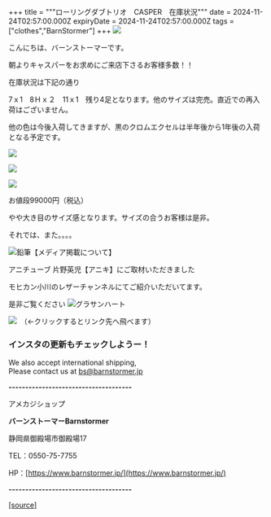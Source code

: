 +++
title = """ローリングダブトリオ　CASPER　在庫状況"""
date = 2024-11-24T02:57:00.000Z
expiryDate = 2024-11-24T02:57:00.000Z
tags = ["clothes","BarnStormer"]
+++
[![](https://stat.ameba.jp/user_images/20231023/16/barnstormer-go/b2/03/p/o0420015015354743273.png)](https://ameblo.jp/barnstormer-go/entry-12825670498.html)

こんにちは、バーンストーマーです。

朝よりキャスパーをお求めにご来店下さるお客様多数！！

在庫状況は下記の通り

7ｘ1　8Ｈｘ２　11ｘ1　残り4足となります。他のサイズは完売。直近での再入荷はございません。

他の色は今後入荷してきますが、黒のクロムエクセルは半年後から1年後の入荷となる予定です。

[![](https://stat.ameba.jp/user_images/20241122/18/barnstormer-go/49/7c/j/o0466070015513015355.jpg)](https://stat.ameba.jp/user_images/20241122/18/barnstormer-go/49/7c/j/o0466070015513015355.jpg)

[![](https://stat.ameba.jp/user_images/20241122/18/barnstormer-go/69/48/j/o0466070015513015357.jpg)](https://stat.ameba.jp/user_images/20241122/18/barnstormer-go/69/48/j/o0466070015513015357.jpg)

[![](https://stat.ameba.jp/user_images/20241122/18/barnstormer-go/56/d9/j/o0466070015513015358.jpg)](https://stat.ameba.jp/user_images/20241122/18/barnstormer-go/56/d9/j/o0466070015513015358.jpg)

お値段99000円（税込）

やや大き目のサイズ感となります。サイズの合うお客様は是非。

それでは、また。。。。

![鉛筆](https://stat100.ameba.jp/blog/ucs/img/char/char3/519.png)【メディア掲載について】

アニチューブ 片野英児【アニキ】にご取材いただきました

モヒカン小川のレザーチャンネルにてご紹介いただいてます。

是非ご覧ください ![グラサンハート](https://stat100.ameba.jp/blog/ucs/img/char/char3/148.png)

[![](https://stat.ameba.jp/user_images/20230412/16/barnstormer-go/6a/23/p/o0108010815269242493.png)](https://www.instagram.com/barnstormer_daily/)　（←クリックするとリンク先へ飛べます）

### インスタの更新もチェックしようー！

We also accept international shipping,  
Please contact us at bs@barnstormer.jp

**\-------------------------------------**

アメカジショップ

**バーンストーマーBarnstormer**

静岡県御殿場市御殿場17

TEL：0550-75-7755

HP：[https://www.barnstormer.jp/](https://www.barnstormer.jp/)

**\-------------------------------------**

[[source]](https://ameblo.jp/barnstormer-go/entry-12876170140.html)

